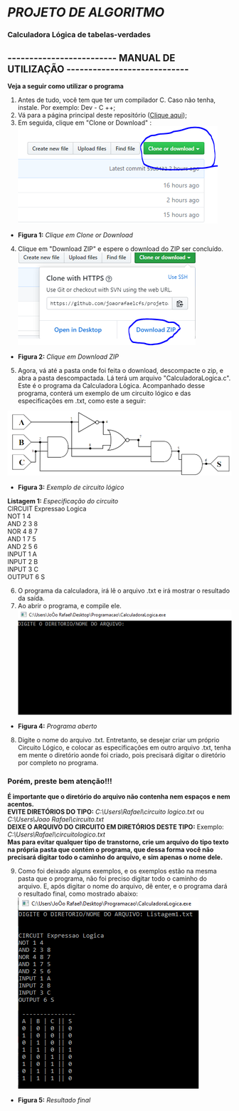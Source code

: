 # *PROJETO DE ALGORITMO*
### Calculadora Lógica de tabelas-verdades

##  ------------------------- MANUAL DE UTILIZAÇÃO ----------------------------
**Veja a seguir como utilizar o programa**
1. Antes de tudo, você tem que ter um compilador C. Caso não tenha, instale. Por exemplo: Dev - C ++;
2. Vá para a página principal deste repositório ([Clique aqui](https://github.com/joaorafaelcfs/projetoalgoritmo));
3. Em seguida, clique em "Clone or Download" :    
![alt-text](https://github.com/joaorafaelcfs/projetoalgoritmo/blob/master/figuras/Tutorial1.PNG)    
- **Figura 1:** *Clique em Clone or Download*  
4. Clique em "Download ZIP" e espere o download do ZIP ser concluído.      
![alt-text](https://github.com/joaorafaelcfs/projetoalgoritmo/blob/master/figuras/Tutorial2.PNG)  
- **Figura 2:** *Clique em Download ZIP*  
5. Agora, vá até a pasta onde foi feita o download, descompacte o zip, e abra a pasta descompactada. Lá terá um arquivo "CalculadoraLogica.c". Este é o programa da Calculadora Lógica. Acompanhado desse programa, conterá um exemplo de um circuito lógico e das especificações em .txt, como este a seguir: 

![alt-text](https://github.com/joaorafaelcfs/projetoalgoritmo/blob/master/figuras/Esquema1.PNG)
 - **Figura 3:** *Exemplo de circuito lógico*  
 
**Listagem 1:** *Especificação do circuito*  
CIRCUIT Expressao Logica  
NOT 1 4  
AND 2 3 8  
NOR 4 8 7  
AND 1 7 5  
AND 2 5 6  
INPUT 1 A  
INPUT 2 B  
INPUT 3 C  
OUTPUT 6 S  
 
6. O programa da calculadora, irá lê o arquivo .txt e irá mostrar o resultado da saída.
7. Ao abrir o programa, e compile ele.   
![alt-text](https://github.com/joaorafaelcfs/projetoalgoritmo/blob/master/figuras/Tutorial3.PNG)
- **Figura 4:** *Programa aberto*  

8. Digite o nome do arquivo .txt. Entretanto, se desejar criar um próprio Circuito Lógico, e colocar as especificações em outro arquivo .txt, tenha em mente o diretório aonde foi criado, pois precisará digitar o diretório por completo no programa.  
### Porém, preste bem atenção!!!   
**É importante que o diretório do arquivo não contenha nem espaços e nem acentos.**  
**EVITE DIRETÓRIOS DO TIPO:** *C:\Users\Rafael\circuito logico.txt* ou *C:\Users\Joao Rafael\circuito.txt*  
**DEIXE O ARQUIVO DO CIRCUITO EM DIRETÓRIOS DESTE TIPO:** Exemplo: *C:\Users\Rafael\circuitologico.txt*  
**Mas para evitar qualquer tipo de transtorno, crie um arquivo do tipo texto na própria pasta que contém o programa, que dessa forma você não precisará digitar todo o caminho do arquivo, e sim apenas o nome dele.**  

9. Como foi deixado alguns exemplos, e os exemplos estão na mesma pasta que o programa, não foi preciso digitar todo o caminho do arquivo. E, após digitar o nome do arquivo, dê enter, e o programa dará o resultado final, como mostrado abaixo:    
![alt-text](https://github.com/joaorafaelcfs/projetoalgoritmo/blob/master/figuras/Tutorial4.PNG)
- **Figura 5:** *Resultado final* 
